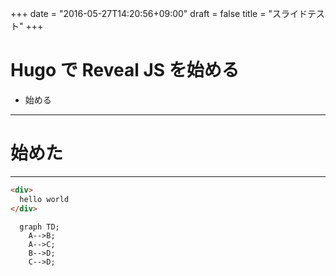+++
date = "2016-05-27T14:20:56+09:00"
draft = false
title = "スライドテスト"
+++

# Hugo で Reveal JS を始める

> > >

- 始める

---

# 始めた

---

```html
<div>
  hello world
</div>
```

```mermaid
  graph TD;
    A-->B;
    A-->C;
    B-->D;
    C-->D;
```
